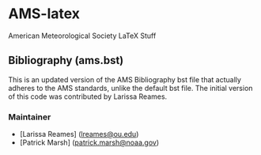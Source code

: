# AMS-latex
American Meteorological Society LaTeX Stuff

## Bibliography (ams.bst)
This is an updated version of the AMS Bibliography bst file that actually adheres to the AMS standards, unlike the default bst file.
The initial version of this code was contributed by Larissa Reames.

### Maintainer
  - [Larissa Reames] (lreames@ou.edu)
  - [Patrick Marsh] (patrick.marsh@noaa.gov)
